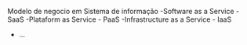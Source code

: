 Modelo de negocio em Sistema de informação
   -Software as a Service - SaaS
   -Plataform as Service - PaaS
   -Infrastructure as a Service - IaaS
   - ...
